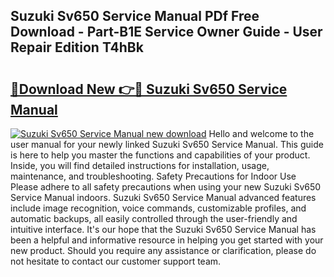 ## Suzuki Sv650 Service Manual PDf Free Download - Part-B1E Service Owner Guide - User Repair Edition T4hBk

# <h2><a href="http://cf12498.oget.top/?id=Suzuki+Sv650+Service+Manual">🔗Download New 👉🔴 Suzuki Sv650 Service Manual</a></h2>

[![Suzuki Sv650 Service Manual new download](https://i.imgur.com/5g1atiW.png)](http://cf12498.oget.top/?id=Suzuki+Sv650+Service+Manual)
Hello and welcome to the user manual for your newly linked Suzuki Sv650 Service Manual. This guide is here to help you master the functions and capabilities of your product. Inside, you will find detailed instructions for installation, usage, maintenance, and troubleshooting. Safety Precautions for Indoor Use Please adhere to all safety precautions when using your new Suzuki Sv650 Service Manual indoors. Suzuki Sv650 Service Manual advanced features include image recognition, voice commands, customizable profiles, and automatic backups, all easily controlled through the user-friendly and intuitive interface. It's our hope that the Suzuki Sv650 Service Manual has been a helpful and informative resource in helping you get started with your new product. Should you require any assistance or clarification, please do not hesitate to contact our customer support team.
